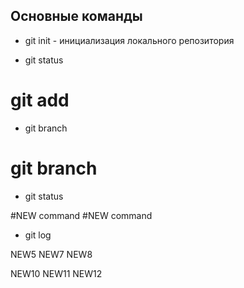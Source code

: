 ## Основные команды ##

* git init - инициализация локального репозитория

* git status

# git add
* git branch
# git branch

* git status

#NEW command
#NEW command

* git log

NEW5
NEW7
NEW8

NEW10
NEW11
NEW12
